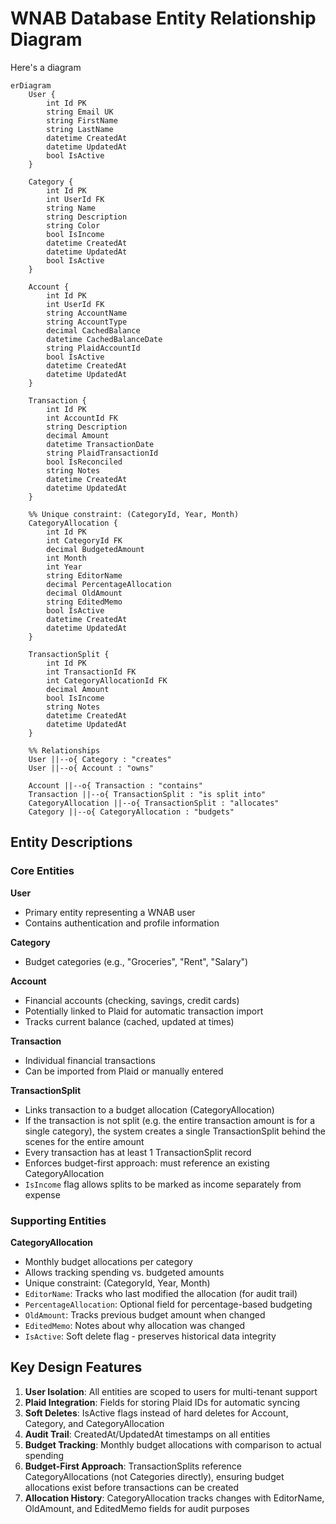 # WNAB Database Entity Relationship Diagram

Here's a diagram

```mermaid
erDiagram
    User {
        int Id PK
        string Email UK
        string FirstName
        string LastName
        datetime CreatedAt
        datetime UpdatedAt
        bool IsActive
    }
    
    Category {
        int Id PK
        int UserId FK
        string Name
        string Description
        string Color
        bool IsIncome
        datetime CreatedAt
        datetime UpdatedAt
        bool IsActive
    }
    
    Account {
        int Id PK
        int UserId FK
        string AccountName
        string AccountType
        decimal CachedBalance
        datetime CachedBalanceDate
        string PlaidAccountId
        bool IsActive
        datetime CreatedAt
        datetime UpdatedAt
    }
    
    Transaction {
        int Id PK
        int AccountId FK
        string Description
        decimal Amount
        datetime TransactionDate
        string PlaidTransactionId
        bool IsReconciled
        string Notes
        datetime CreatedAt
        datetime UpdatedAt
    }
    
    %% Unique constraint: (CategoryId, Year, Month)
    CategoryAllocation {
        int Id PK
        int CategoryId FK
        decimal BudgetedAmount
        int Month
        int Year
        string EditorName
        decimal PercentageAllocation
        decimal OldAmount
        string EditedMemo
        bool IsActive
        datetime CreatedAt
        datetime UpdatedAt
    }

    TransactionSplit {
        int Id PK
        int TransactionId FK
        int CategoryAllocationId FK
        decimal Amount
        bool IsIncome
        string Notes
        datetime CreatedAt
        datetime UpdatedAt
    }
    
    %% Relationships
    User ||--o{ Category : "creates"
    User ||--o{ Account : "owns"
    
    Account ||--o{ Transaction : "contains"
    Transaction ||--o{ TransactionSplit : "is split into"
    CategoryAllocation ||--o{ TransactionSplit : "allocates"
    Category ||--o{ CategoryAllocation : "budgets"
```

## Entity Descriptions

### Core Entities

**User**
- Primary entity representing a WNAB user
- Contains authentication and profile information

**Category**
- Budget categories (e.g., "Groceries", "Rent", "Salary")

**Account**
- Financial accounts (checking, savings, credit cards)
- Potentially linked to Plaid for automatic transaction import
- Tracks current balance (cached, updated at times)

**Transaction**
- Individual financial transactions
- Can be imported from Plaid or manually entered

**TransactionSplit**
- Links transaction to a budget allocation (CategoryAllocation)
- If the transaction is not split (e.g. the entire transaction amount is for a single category), the system creates a single TransactionSplit behind the scenes for the entire amount
- Every transaction has at least 1 TransactionSplit record
- Enforces budget-first approach: must reference an existing CategoryAllocation
- `IsIncome` flag allows splits to be marked as income separately from expense

### Supporting Entities

**CategoryAllocation**
- Monthly budget allocations per category
- Allows tracking spending vs. budgeted amounts
- Unique constraint: (CategoryId, Year, Month)
- `EditorName`: Tracks who last modified the allocation (for audit trail)
- `PercentageAllocation`: Optional field for percentage-based budgeting
- `OldAmount`: Tracks previous budget amount when changed
- `EditedMemo`: Notes about why allocation was changed
- `IsActive`: Soft delete flag - preserves historical data integrity

## Key Design Features

1. **User Isolation**: All entities are scoped to users for multi-tenant support
2. **Plaid Integration**: Fields for storing Plaid IDs for automatic syncing
3. **Soft Deletes**: IsActive flags instead of hard deletes for Account, Category, and CategoryAllocation
4. **Audit Trail**: CreatedAt/UpdatedAt timestamps on all entities
5. **Budget Tracking**: Monthly budget allocations with comparison to actual spending
6. **Budget-First Approach**: TransactionSplits reference CategoryAllocations (not Categories directly), ensuring budget allocations exist before transactions can be created
7. **Allocation History**: CategoryAllocation tracks changes with EditorName, OldAmount, and EditedMemo fields for audit purposes